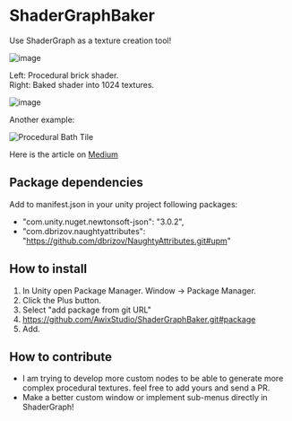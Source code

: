 # ShaderGraphBaker
Use ShaderGraph as a texture creation tool!

![image](https://user-images.githubusercontent.com/6388730/178012609-148d4565-ac54-4101-969c-ef7fcfa05011.png)


Left: Procedural brick shader. </br>
Right: Baked shader into 1024 textures.

![image](https://user-images.githubusercontent.com/6388730/177318330-a83377f0-8646-452d-b5d5-7d7ae8cbe1df.png)

Another example:

![Procedural Bath Tile](https://user-images.githubusercontent.com/6388730/178087019-9c886a48-6b54-40ec-b585-4163076bcc0b.gif)


Here is the article on [Medium](https://medium.com/@omid3098/using-unity-s-shadergraph-as-a-procedural-texture-creation-tool-54fc5836534e)

## Package dependencies
Add to manifest.json in your unity project following packages:
- "com.unity.nuget.newtonsoft-json": "3.0.2",
- "com.dbrizov.naughtyattributes": "https://github.com/dbrizov/NaughtyAttributes.git#upm"

## How to install
1. In Unity open Package Manager. Window -> Package Manager.
2. Click the Plus button.
3. Select "add package from git URL"
4. https://github.com/AwixStudio/ShaderGraphBaker.git#package
5. Add.

## How to contribute
- I am trying to develop more custom nodes to be able to generate more complex procedural textures. feel free to add yours and send a PR.
- Make a better custom window or implement sub-menus directly in ShaderGraph! 
